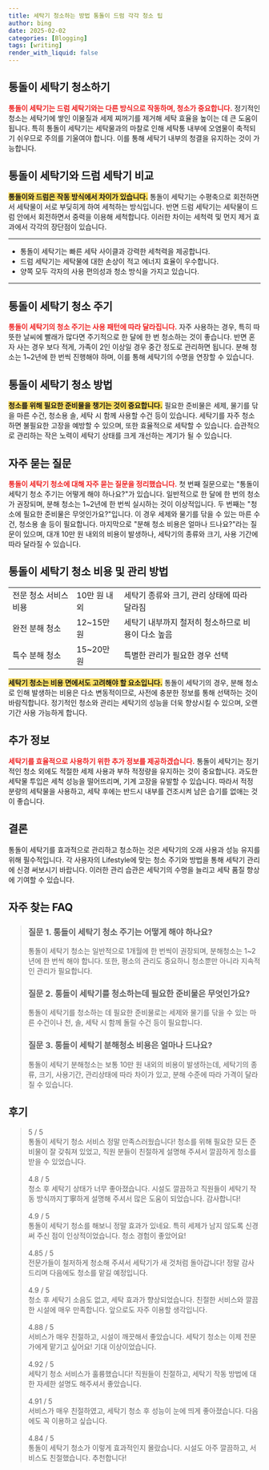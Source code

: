 ```yaml
---
title: 세탁기 청소하는 방법 통돌이 드럼 각각 청소 팁
author: bing
date: 2025-02-02
categories: [Blogging]
tags: [writing]
render_with_liquid: false
---
```



<h2 id='통돌이_세탁기_청소하기'>통돌이 세탁기 청소하기</h2>

<p><b><span style="color: #ee2323;">통돌이 세탁기는 드럼 세탁기와는 다른 방식으로 작동하며, 청소가 중요합니다.</span></b> 정기적인 청소는 세탁기에 쌓인 이물질과 세제 찌꺼기를 제거해 세탁 효율을 높이는 데 큰 도움이 됩니다. 특히 통돌이 세탁기는 세탁물과의 마찰로 인해 세탁통 내부에 오염물이 축적되기 쉬우므로 주의를 기울여야 합니다. 이를 통해 세탁기 내부의 청결을 유지하는 것이 가능합니다.</p>

<h2 id='통돌이_세탁기와_드럼세탁기_비교'>통돌이 세탁기와 드럼 세탁기 비교</h2>

<p><b><span style="background-color: #ffe066;">통돌이와 드럼은 작동 방식에서 차이가 있습니다.</span></b> 통돌이 세탁기는 수평축으로 회전하면서 세탁물이 서로 부딪히게 하여 세척하는 방식입니다. 반면 드럼 세탁기는 세탁물이 드럼 안에서 회전하면서 중력을 이용해 세척합니다. 이러한 차이는 세척력 및 먼지 제거 효과에서 각각의 장단점이 있습니다.</p>

<hr />

<ul>
    <li>통돌이 세탁기는 빠른 세탁 사이클과 강력한 세척력을 제공합니다.</li>
    <li>드럼 세탁기는 세탁물에 대한 손상이 적고 에너지 효율이 우수합니다.</li>
    <li>양쪽 모두 각자의 사용 편의성과 청소 방식을 가지고 있습니다.</li>
</ul>

<hr />

<h2 id='청소_주기'>통돌이 세탁기 청소 주기</h2>

<p><b><span style="color: #ee2323;">통돌이 세탁기의 청소 주기는 사용 패턴에 따라 달라집니다.</span></b> 자주 사용하는 경우, 특히 따뜻한 날씨에 빨래가 많다면 주기적으로 한 달에 한 번 청소하는 것이 좋습니다. 반면 혼자 사는 경우 보다 적게, 가족이 2인 이상일 경우 중간 정도로 관리하면 됩니다. 분해 청소는 1~2년에 한 번씩 진행해야 하며, 이를 통해 세탁기의 수명을 연장할 수 있습니다.</p>

<h2 id='청소_방법'>통돌이 세탁기 청소 방법</h2>

<p><b><span style="background-color: #ffe066;">청소를 위해 필요한 준비물을 챙기는 것이 중요합니다.</span></b> 필요한 준비물은 세제, 물기를 닦을 마른 수건, 청소용 솔, 세탁 시 함께 사용할 수건 등이 있습니다. 세탁기를 자주 청소하면 불필요한 고장을 예방할 수 있으며, 또한 효율적으로 세탁할 수 있습니다. 습관적으로 관리하는 작은 노력이 세탁기 상태를 크게 개선하는 계기가 될 수 있습니다.</p>

<h2 id='자주묻는질문'>자주 묻는 질문</h2>

<p><b><span style="color: #ee2323;">통돌이 세탁기 청소에 대해 자주 묻는 질문을 정리했습니다.</span></b> 첫 번째 질문으로는 "통돌이 세탁기 청소 주기는 어떻게 해야 하나요?"가 있습니다. 일반적으로 한 달에 한 번의 청소가 권장되며, 분해 청소는 1~2년에 한 번씩 실시하는 것이 이상적입니다. 두 번째는 "청소에 필요한 준비물은 무엇인가요?"입니다. 이 경우 세제와 물기를 닦을 수 있는 마른 수건, 청소용 솔 등이 필요합니다. 마지막으로 "분해 청소 비용은 얼마나 드나요?"라는 질문이 있으며, 대개 10만 원 내외의 비용이 발생하나, 세탁기의 종류와 크기, 사용 기간에 따라 달라질 수 있습니다.</p>

<h2 id='비용_및_관리'>통돌이 세탁기 청소 비용 및 관리 방법</h2>

<table>
    <tr>
        <td>전문 청소 서비스 비용</td>
        <td>10만 원 내외</td>
        <td>세탁기 종류와 크기, 관리 상태에 따라 달라짐</td>
    </tr>
    <tr>
        <td>완전 분해 청소</td>
        <td>12~15만 원</td>
        <td>세탁기 내부까지 철저히 청소하므로 비용이 다소 높음</td>
    </tr>
    <tr>
        <td>특수 분해 청소</td>
        <td>15~20만 원</td>
        <td>특별한 관리가 필요한 경우 선택</td>
    </tr>
</table>

<p><b><span style="background-color: #ffe066;">세탁기 청소는 비용 면에서도 고려해야 할 요소입니다.</span></b> 통돌이 세탁기의 경우, 분해 청소로 인해 발생하는 비용은 다소 변동적이므로, 사전에 충분한 정보를 통해 선택하는 것이 바람직합니다. 정기적인 청소와 관리는 세탁기의 성능을 더욱 향상시킬 수 있으며, 오랜 기간 사용 가능하게 합니다.</p>

<h2 id='추가_정보'>추가 정보</h2>

<p><b><span style="color: #ee2323;">세탁기를 효율적으로 사용하기 위한 추가 정보를 제공하겠습니다.</span></b> 통돌이 세탁기는 정기적인 청소 외에도 적절한 세제 사용과 부하 적정량을 유지하는 것이 중요합니다. 과도한 세탁물 투입은 세척 성능을 떨어뜨리며, 기계 고장을 유발할 수 있습니다. 따라서 적정 분량의 세탁물을 사용하고, 세탁 후에는 반드시 내부를 건조시켜 남은 습기를 없애는 것이 좋습니다.</p>

<h2 id='결론'>결론</h2>

<p>통돌이 세탁기를 효과적으로 관리하고 청소하는 것은 세탁기의 오래 사용과 성능 유지를 위해 필수적입니다. 각 사용자의 Lifestyle에 맞는 청소 주기와 방법을 통해 세탁기 관리에 신경 써보시기 바랍니다. 이러한 관리 습관은 세탁기의 수명을 늘리고 세탁 품질 향상에 기여할 수 있습니다.</p>


<h2 id='자주_찾는_FAQ'>자주 찾는 FAQ</h2>
<div itemscope="" itemtype="https://schema.org/FAQPage"> 
<blockquote> 
<div itemscope="" itemprop="mainEntity" itemtype="https://schema.org/Question"> 
<h3 itemprop="name">질문 1. 통돌이 세탁기 청소 주기는 어떻게 해야 하나요?</h3> 
<div itemscope="" itemprop="acceptedAnswer" itemtype="https://schema.org/Answer"> 
<span itemprop="text"> <p>통돌이 세탁기 청소는 일반적으로 1개월에 한 번씩이 권장되며, 분해청소는 1~2년에 한 번씩 해야 합니다. 또한, 평소의 관리도 중요하니 청소뿐만 아니라 지속적인 관리가 필요합니다.</p> </span> 
</div> 
</div> 

<div itemscope="" itemprop="mainEntity" itemtype="https://schema.org/Question"> 
<h3 itemprop="name">질문 2. 통돌이 세탁기를 청소하는데 필요한 준비물은 무엇인가요?</h3> 
<div itemscope="" itemprop="acceptedAnswer" itemtype="https://schema.org/Answer"> 
<span itemprop="text"> <p>통돌이 세탁기를 청소하는 데 필요한 준비물로는 세제와 물기를 닦을 수 있는 마른 수건이나 천, 솔, 세탁 시 함께 돌릴 수건 등이 필요합니다.</p> </span> 
</div> 
</div> 

<div itemscope="" itemprop="mainEntity" itemtype="https://schema.org/Question"> 
<h3 itemprop="name">질문 3. 통돌이 세탁기 분해청소 비용은 얼마나 드나요?</h3> 
<div itemscope="" itemprop="acceptedAnswer" itemtype="https://schema.org/Answer"> 
<span itemprop="text"> <p>통돌이 세탁기 분해청소는 보통 10만 원 내외의 비용이 발생하는데, 세탁기의 종류, 크기, 사용기간, 관리상태에 따라 차이가 있고, 분해 수준에 따라 가격이 달라질 수 있습니다.</p> </span> 
</div> 
</div> 
</blockquote> 
</div>
<h2 id='후기'>후기</h2>
<div itemscope itemtype="https://schema.org/Product">
  <blockquote>
  <div itemprop="review" itemscope itemtype="https://schema.org/Review">
      <div itemprop="reviewRating" itemscope itemtype="https://schema.org/Rating"> <span itemprop="ratingValue">5</span> / <span itemprop="bestRating">5</span> </div>
      <span itemprop="reviewBody">통돌이 세탁기 청소 서비스 정말 만족스러웠습니다! 청소를 위해 필요한 모든 준비물이 잘 갖춰져 있었고, 직원 분들이 친절하게 설명해 주셔서 깔끔하게 청소를 받을 수 있었습니다.</span>
  </div>
  <br>
  <div itemprop="review" itemscope itemtype="https://schema.org/Review">
      <div itemprop="reviewRating" itemscope itemtype="https://schema.org/Rating"> <span itemprop="ratingValue">4.8</span> / <span itemprop="bestRating">5</span> </div>
      <span itemprop="reviewBody">청소 후 세탁기 상태가 너무 좋아졌습니다. 시설도 깔끔하고 직원들이 세탁기 작동 방식까지丁寧하게 설명해 주셔서 많은 도움이 되었습니다. 감사합니다!</span>
  </div>
  <br>
  <div itemprop="review" itemscope itemtype="https://schema.org/Review">
      <div itemprop="reviewRating" itemscope itemtype="https://schema.org/Rating"> <span itemprop="ratingValue">4.9</span> / <span itemprop="bestRating">5</span> </div>
      <span itemprop="reviewBody">통돌이 세탁기 청소를 해보니 정말 효과가 있네요. 특히 세제가 남지 않도록 신경 써 주신 점이 인상적이었습니다. 청소 경험이 좋았어요!</span>
  </div>
  <br>
  <div itemprop="review" itemscope itemtype="https://schema.org/Review">
      <div itemprop="reviewRating" itemscope itemtype="https://schema.org/Rating"> <span itemprop="ratingValue">4.85</span> / <span itemprop="bestRating">5</span> </div>
      <span itemprop="reviewBody">전문가들이 철저하게 청소해 주셔서 세탁기가 새 것처럼 돌아갑니다! 정말 감사드리며 다음에도 청소를 맡길 예정입니다.</span>
  </div>
  <br>
  <div itemprop="review" itemscope itemtype="https://schema.org/Review">
      <div itemprop="reviewRating" itemscope itemtype="https://schema.org/Rating"> <span itemprop="ratingValue">4.9</span> / <span itemprop="bestRating">5</span> </div>
      <span itemprop="reviewBody">청소 후 세탁기 소음도 없고, 세탁 효과가 향상되었습니다. 친절한 서비스와 깔끔한 시설에 매우 만족합니다. 앞으로도 자주 이용할 생각입니다.</span>
  </div>
  <br>
  <div itemprop="review" itemscope itemtype="https://schema.org/Review">
      <div itemprop="reviewRating" itemscope itemtype="https://schema.org/Rating"> <span itemprop="ratingValue">4.88</span> / <span itemprop="bestRating">5</span> </div>
      <span itemprop="reviewBody">서비스가 매우 친절하고, 시설이 깨끗해서 좋았습니다. 세탁기 청소는 이제 전문가에게 맡기고 싶어요! 기대 이상이었습니다.</span>
  </div>
  <br>
  <div itemprop="review" itemscope itemtype="https://schema.org/Review">
      <div itemprop="reviewRating" itemscope itemtype="https://schema.org/Rating"> <span itemprop="ratingValue">4.92</span> / <span itemprop="bestRating">5</span> </div>
      <span itemprop="reviewBody">세탁기 청소 서비스가 훌륭했습니다! 직원들이 친절하고, 세탁기 작동 방법에 대한 자세한 설명도 해주셔서 좋았습니다.</span>
  </div>
  <br>
  <div itemprop="review" itemscope itemtype="https://schema.org/Review">
      <div itemprop="reviewRating" itemscope itemtype="https://schema.org/Rating"> <span itemprop="ratingValue">4.91</span> / <span itemprop="bestRating">5</span> </div>
      <span itemprop="reviewBody">서비스가 매우 친절하였고, 세탁기 청소 후 성능이 눈에 띄게 좋아졌습니다. 다음에도 꼭 이용하고 싶습니다.</span>
  </div>
  <br>
  <div itemprop="review" itemscope itemtype="https://schema.org/Review">
      <div itemprop="reviewRating" itemscope itemtype="https://schema.org/Rating"> <span itemprop="ratingValue">4.84</span> / <span itemprop="bestRating">5</span> </div>
      <span itemprop="reviewBody">통돌이 세탁기 청소가 이렇게 효과적인지 몰랐습니다. 시설도 아주 깔끔하고, 서비스도 친절했습니다. 추천합니다!</span>
  </div>
  </blockquote>
</div>
